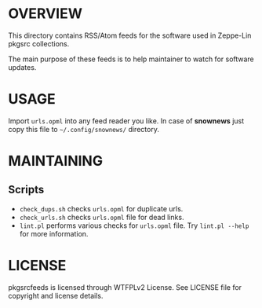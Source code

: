 OVERVIEW
========

This directory contains RSS/Atom feeds for the software used in Zeppe-Lin
pkgsrc collections.

The main purpose of these feeds is to help maintainer to watch for software
updates.


USAGE
=====

Import `urls.opml` into any feed reader you like.
In case of **snownews** just copy this file to `~/.config/snownews/` directory.


MAINTAINING
===========

Scripts
-------
  * `check_dups.sh` checks `urls.opml` for duplicate urls.
  * `check_urls.sh` checks `urls.opml` file for dead links.
  * `lint.pl` performs various checks for `urls.opml` file.
    Try `lint.pl --help` for more information.


LICENSE
=======

pkgsrcfeeds is licensed through WTFPLv2 License.
See LICENSE file for copyright and license details.
